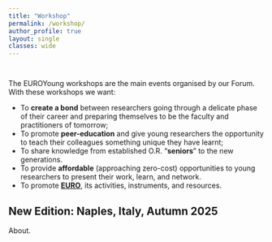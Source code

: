 ```yaml
---
title: "Workshop"
permalink: /workshop/
author_profile: true
layout: single
classes: wide
---
```

<br style="line-height: 1em;">

The EUROYoung workshops are the main events organised by our Forum.
With these workshops we want:

* To __create a bond__ between researchers going through a delicate phase of their career and preparing themselves to be the faculty and practitioners of tomorrow;
* To promote __peer-education__ and give young researchers the opportunity to teach their colleagues something unique they have learnt;
* To share knowledge from established O.R. &ldquo;__seniors__&rdquo; to the new generations.
* To provide __affordable__ (approaching zero-cost) opportunities to young researchers to present their work, learn, and network.
* To promote [__EURO__](https://www.euro-online.org/), its activities, instruments, and resources.


## New Edition: Naples, Italy, Autumn 2025  

About.
